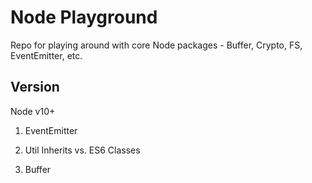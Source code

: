 # Node Playground
Repo for playing around with core Node packages - Buffer, Crypto, FS, EventEmitter, etc.

## Version
Node v10+

1. EventEmitter

2. Util Inherits vs. ES6 Classes

3. Buffer
